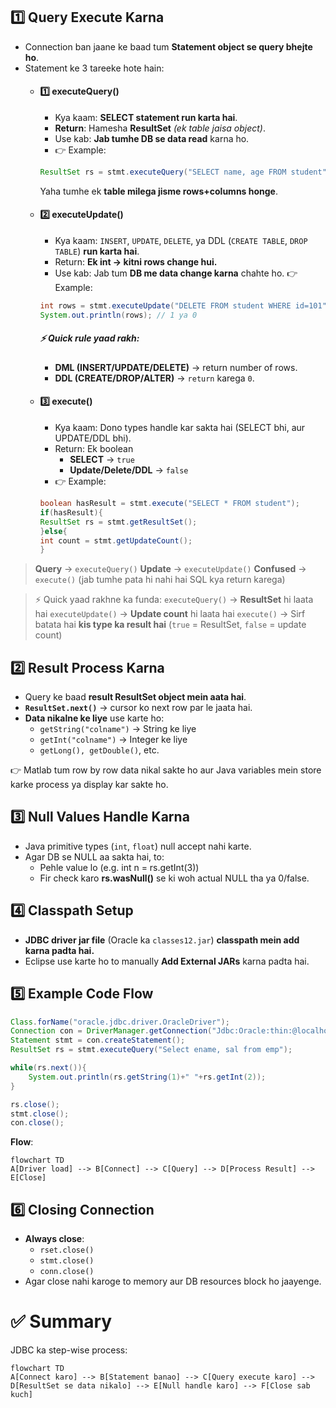 ## 1️⃣ Query Execute Karna
* Connection ban jaane ke baad tum **Statement object se query bhejte ho**.
* Statement ke 3 tareeke hote hain:
    * #### 1️⃣ executeQuery()
        * Kya kaam: **SELECT statement run karta hai**.
        * **Return**: Hamesha **ResultSet** *(ek table jaisa object)*.
        * Use kab: **Jab tumhe DB se data read** karna ho.
        * 👉 Example:
        ```java
        ResultSet rs = stmt.executeQuery("SELECT name, age FROM student");
        ```
        Yaha tumhe ek **table milega jisme rows+columns honge**.

    * #### 2️⃣ executeUpdate()
        * Kya kaam: `INSERT`, `UPDATE`, `DELETE`, ya DDL (`CREATE TABLE`, `DROP TABLE`) **run karta hai**.
        * Return: **Ek int → kitni rows change hui.**
        * Use kab: Jab tum **DB me data change karna** chahte ho.
        👉 Example:
        ```java
        int rows = stmt.executeUpdate("DELETE FROM student WHERE id=101");
        System.out.println(rows); // 1 ya 0
        ```

        ##### ⚡ Quick rule yaad rakh:
        * **DML (INSERT/UPDATE/DELETE)** → return number of rows.
        * **DDL (CREATE/DROP/ALTER)** → `return` karega `0`.

    * #### 3️⃣ execute()
        * Kya kaam: Dono types handle kar sakta hai (SELECT bhi, aur UPDATE/DDL bhi).
        * Return: Ek boolean
          * **SELECT** → `true`
          * **Update/Delete/DDL** → `false`
        * 👉 Example:
        ```java 
        boolean hasResult = stmt.execute("SELECT * FROM student");
        if(hasResult){
        ResultSet rs = stmt.getResultSet();
        }else{
        int count = stmt.getUpdateCount();
        }
        ```
> **Query** → `executeQuery()`
**Update** → `executeUpdate()`
**Confused** → `execute()` (jab tumhe pata hi nahi hai SQL kya return karega)

> ⚡ Quick yaad rakhne ka funda:
`executeQuery()` → **ResultSet** hi laata hai
`executeUpdate()` → **Update count** hi laata hai
`execute()` → Sirf batata hai **kis type ka result hai** (`true` = ResultSet, `false` = update count)


## 2️⃣ Result Process Karna
* Query ke baad **result ResultSet object mein aata hai**.
* **`ResultSet.next()`** → cursor ko next row par le jaata hai.
* **Data nikalne ke liye** use karte ho:
    * `getString("colname")` → String ke liye
    * `getInt("colname")` → Integer ke liye
    * `getLong(), getDouble()`, etc.

👉 Matlab tum row by row data nikal sakte ho aur Java variables mein store karke process ya display kar sakte ho.


## 3️⃣ Null Values Handle Karna
* Java primitive types (`int`, `float`) null accept nahi karte.
* Agar DB se NULL aa sakta hai, to:
    * Pehle value lo (e.g. int n = rs.getInt(3))
    * Fir check karo **rs.wasNull()** se ki woh actual NULL tha ya 0/false.

## 4️⃣ Classpath Setup
* **JDBC driver jar file** (Oracle ka `classes12.jar`) **classpath mein add karna padta hai.**
* Eclipse use karte ho to manually **Add External JARs** karna padta hai.

## 5️⃣ Example Code Flow
```java
Class.forName("oracle.jdbc.driver.OracleDriver");
Connection con = DriverManager.getConnection("Jdbc:Oracle:thin:@localhost:1521:ORCL","scott","tiger");
Statement stmt = con.createStatement();
ResultSet rs = stmt.executeQuery("Select ename, sal from emp");

while(rs.next()){
    System.out.println(rs.getString(1)+" "+rs.getInt(2));
}

rs.close();
stmt.close();
con.close();
```
**Flow**: 
```mermaid 
flowchart TD
A[Driver load] --> B[Connect] --> C[Query] --> D[Process Result] --> E[Close]
``` 

## 6️⃣ Closing Connection
* **Always close**:
  * `rset.close()`
  * `stmt.close()`
  * `conn.close()`
* Agar close nahi karoge to memory aur DB resources block ho jaayenge.


# ✅ Summary
JDBC ka step-wise process:
```mermaid
flowchart TD
A[Connect karo] --> B[Statement banao] --> C[Query execute karo] --> D[ResultSet se data nikalo] --> E[Null handle karo] --> F[Close sab kuch]
```